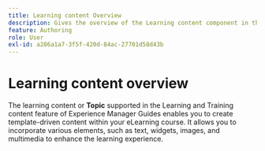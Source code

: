 ```yaml
---
title: Learning content Overview
description: Gives the overview of the Learning content component in the Learning and Training content
feature: Authoring
role: User
exl-id: a286a1a7-3f5f-420d-84ac-27701d58d43b
---
```

# Learning content overview

The learning content or **Topic** supported in the Learning and Training content feature of Experience Manager Guides enables you to create template-driven content within your eLearning course. It allows you to incorporate various elements, such as text, widgets, images, and multimedia to enhance the learning experience.
